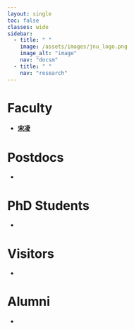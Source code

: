 ```yaml
---
layout: single
toc: false
classes: wide
sidebar:
  - title: " "
    image: /assets/images/jnu_logo.png
    image_alt: "image"
    nav: "docsm"
  - title: " "
    nav: "research"
---
```


# Faculty

- **[宋凌](https://sites.google.com/view/ling-song/home)**


# Postdocs

- 


# PhD Students

- 


# Visitors

- 

# Alumni

- 
